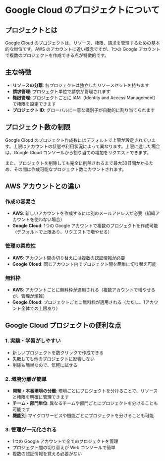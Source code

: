 # Google Cloud のプロジェクトについて

## プロジェクトとは

Google Cloud のプロジェクトは、リソース、権限、請求を管理するための基本的な単位です。AWS のアカウントに近い概念ですが、1つの Google アカウントで複数のプロジェクトを作成できる点が特徴的です。

## 主な特徴

- **リソースの分離**: 各プロジェクトは独立したリソースセットを持ちます
- **請求管理**: プロジェクト単位で請求が管理されます
- **権限管理**: プロジェクトごとに IAM（Identity and Access Management）で権限を設定できます
- **プロジェクト ID**: グローバルに一意な識別子が自動的に割り当てられます

## プロジェクト数の制限

Google Cloud のプロジェクト作成数にはデフォルトで上限が設定されています。上限はアカウントの状態や利用状況によって異なります。上限に達した場合は、Google Cloud コンソールから割り当ての増加をリクエストできます。

また、プロジェクトを削除しても完全に削除されるまで最大30日間かかるため、その間は作成可能なプロジェクト数にカウントされます。

## AWS アカウントとの違い

### 作成の容易さ
- **AWS**: 新しいアカウントを作成するには別のメールアドレスが必要（組織アカウントを使わない場合）
- **Google Cloud**: 1つの Google アカウントで複数のプロジェクトを作成可能（デフォルトで上限あり、リクエストで増やせる）

### 管理の柔軟性
- **AWS**: アカウント間の切り替えには複数の認証情報が必要
- **Google Cloud**: 同じアカウント内でプロジェクト間を簡単に切り替え可能

### 無料枠
- **AWS**: アカウントごとに無料枠が適用される（複数アカウントで増やせるが、管理が煩雑）
- **Google Cloud**: プロジェクトごとに無料枠が適用される（ただし、1アカウント全体での上限あり）

## Google Cloud プロジェクトの便利な点

### 1. 実験・学習がしやすい
- 新しいプロジェクトを数クリックで作成できる
- 失敗しても他のプロジェクトに影響しない
- 削除も簡単なので、気軽に試せる

### 2. 環境分離が簡単
- **開発・本番環境の分離**: 環境ごとにプロジェクトを分けることで、リソースと権限を明確に管理できます
- **チーム・部門単位**: 異なるチームや部門ごとにプロジェクトを分けることも可能です
- **機能別**: マイクロサービスや機能ごとにプロジェクトを分けることも可能

### 3. 管理が一元化される
- 1つの Google アカウントで全てのプロジェクトを管理
- プロジェクト間の切り替えが Web コンソールで簡単
- 複数の認証情報を覚える必要がない

